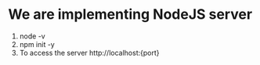 # We are implementing NodeJS server 
1. node -v
2. npm init -y
3. To access the server http://localhost:{port}

